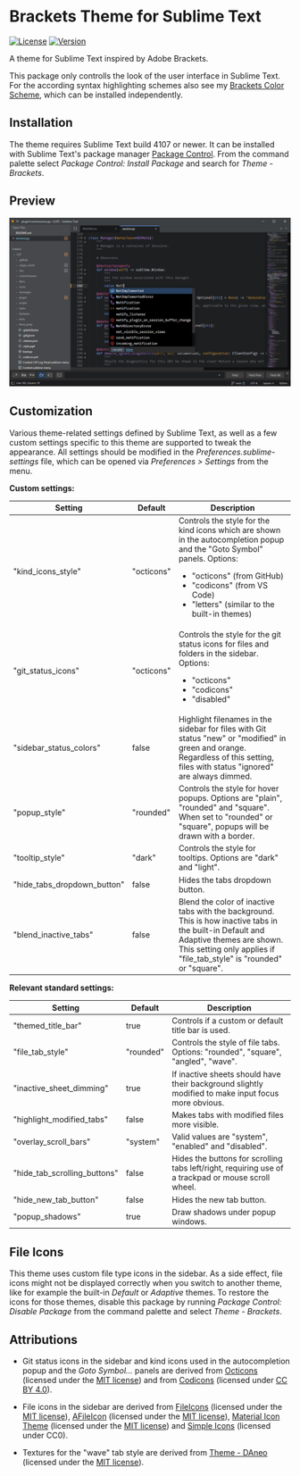 # Brackets Theme for Sublime Text

[![License](https://img.shields.io/github/license/jwortmann/brackets-theme)](https://github.com/jwortmann/brackets-theme/blob/master/LICENSE)
[![Version](https://img.shields.io/github/v/release/jwortmann/brackets-theme?label=version)](https://github.com/jwortmann/brackets-theme/releases)

A theme for Sublime Text inspired by Adobe Brackets.

This package only controlls the look of the user interface in Sublime Text.
For the according syntax highlighting schemes also see my [Brackets Color Scheme](https://github.com/jwortmann/brackets-color-scheme), which can be installed independently.

## Installation

The theme requires Sublime Text build 4107 or newer.
It can be installed with Sublime Text's package manager [Package Control](https://packagecontrol.io/installation).
From the command palette select *Package Control: Install Package* and search for *Theme - Brackets*.

## Preview

<picture>
    <source media="(prefers-color-scheme: dark)" srcset="https://raw.githubusercontent.com/jwortmann/brackets-theme/master/img/preview_dark.png">
    <source media="(prefers-color-scheme: light)" srcset="https://raw.githubusercontent.com/jwortmann/brackets-theme/master/img/preview_light.png">
    <img alt="Preview image of the theme" src="https://raw.githubusercontent.com/jwortmann/brackets-theme/master/img/preview_dark.png">
</picture>

## Customization

Various theme-related settings defined by Sublime Text, as well as a few custom settings specific to this theme are supported to tweak the appearance.
All settings should be modified in the *Preferences.sublime-settings* file, which can be opened via *Preferences > Settings* from the menu.

__Custom settings:__

| Setting | Default | Description |
| ------- | ------- | ----------- |
| "kind_icons_style" | "octicons" | Controls the style for the kind icons which are shown in the autocompletion popup and the "Goto Symbol" panels. Options:<ul><li>"octicons" (from GitHub)</li><li>"codicons" (from VS Code)</li><li>"letters" (similar to the built-in themes)</li></ul> |
| "git_status_icons" | "octicons" | Controls the style for the git status icons for files and folders in the sidebar. Options:<ul><li>"octicons"</li><li>"codicons"</li><li>"disabled"</li> |
| "sidebar_status_colors" | false | Highlight filenames in the sidebar for files with Git status "new" or "modified" in green and orange. Regardless of this setting, files with status "ignored" are always dimmed. |
| "popup_style" | "rounded" | Controls the style for hover popups. Options are "plain", "rounded" and "square". When set to "rounded" or "square", popups will be drawn with a border. |
| "tooltip_style" | "dark" | Controls the style for tooltips. Options are "dark" and "light". |
| "hide_tabs_dropdown_button" | false | Hides the tabs dropdown button. |
| "blend_inactive_tabs" | false | Blend the color of inactive tabs with the background. This is how inactive tabs in the built-in Default and Adaptive themes are shown. This setting only applies if "file_tab_style" is "rounded" or "square". |

__Relevant standard settings:__

| Setting | Default | Description |
| ------- | ------- | ----------- |
| "themed_title_bar" | true | Controls if a custom or default title bar is used. |
| "file_tab_style" | "rounded" | Controls the style of file tabs. Options: "rounded", "square", "angled", "wave". |
| "inactive_sheet_dimming" | true | If inactive sheets should have their background slightly modified to make input focus more obvious. |
| "highlight_modified_tabs" | false | Makes tabs with modified files more visible. |
| "overlay_scroll_bars" | "system" | Valid values are "system", "enabled" and "disabled". |
| "hide_tab_scrolling_buttons" | false | Hides the buttons for scrolling tabs left/right, requiring use of a trackpad or mouse scroll wheel. |
| "hide_new_tab_button" | false | Hides the new tab button. |
| "popup_shadows" | true | Draw shadows under popup windows. |

## File Icons

This theme uses custom file type icons in the sidebar.
As a side effect, file icons might not be displayed correctly when you switch to another theme, like for example the built-in *Default* or *Adaptive* themes.
To restore the icons for those themes, disable this package by running *Package Control: Disable Package* from the command palette and select *Theme - Brackets*.

## Attributions

* Git status icons in the sidebar and kind icons used in the autocompletion popup and the *Goto Symbol…* panels are derived from [Octicons](https://github.com/primer/octicons) (licensed under the [MIT license](/licenses/Octicons/LICENSE)) and from [Codicons](https://github.com/microsoft/vscode-codicons) (licensed under [CC BY 4.0](/licenses/Codicons/LICENSE)).

* File icons in the sidebar are derived from [FileIcons](https://github.com/braver/FileIcons) (licensed under the [MIT license](/licenses/FileIcons/LICENSE)), [AFileIcon](https://github.com/SublimeText/AFileIcon) (licensed under the [MIT license](/licenses/AFileIcon/LICENSE.md)), [Material Icon Theme](https://github.com/PKief/vscode-material-icon-theme) (licensed under the [MIT license](/licenses/MaterialIconTheme/LICENSE.md)) and [Simple Icons](https://github.com/simple-icons/simple-icons) (licensed under CC0).

* Textures for the "wave" tab style are derived from [Theme - DAneo](https://github.com/SublimeText/Theme-DAneo) (licensed under the [MIT license](/licenses/DAneo/LICENSE)).
